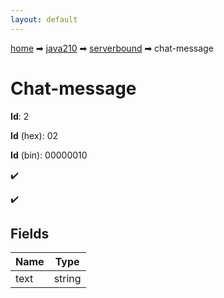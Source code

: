 ```yaml
---
layout: default
---
```


[home](/) ➡ [java210](/protocol/java210) ➡ [serverbound](/protocol/java210/serverbound) ➡ chat-message

# Chat-message

**Id**: 2

**Id** (hex): 02

**Id** (bin): 00000010

✔️

✔️

## Fields

Name | Type
---|---
text | string

